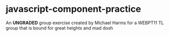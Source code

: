 # javascript-component-practice

An **UNGRADED** group exercise created by Michael Harms for a WEBPT11 TL group that is bound for great heights and mad dosh
